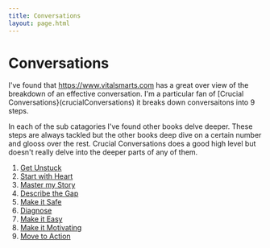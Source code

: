 ```yaml
---
title: Conversations
layout: page.html
---
```


# Conversations


I've found that https://www.vitalsmarts.com has a great over view of the breakdown of an effective conversation. I'm a particular fan of [Crucial Conversations}(crucialConversations) it breaks down conversaitons into 9 steps. 

In each of the sub catagories I've found other books delve deeper. These steps are always tackled but the other books deep dive on a certain number and glooss over the rest. Crucial Conversations does a good high level but doesn't really delve into the deeper parts of any of them.


1. [Get Unstuck](conversationStep1)
2. [Start with Heart](conversationStep2)
3. [Master my Story](conversationStep3)
4. [Describe the Gap](conversationStep4)
5. [Make it Safe](conversationStep5)
6. [Diagnose](conversationStep6)
7. [Make it Easy](conversationStep7)
8. [Make it Motivating](conversationstep8)
9. [Move to Action](conversationStep9)



